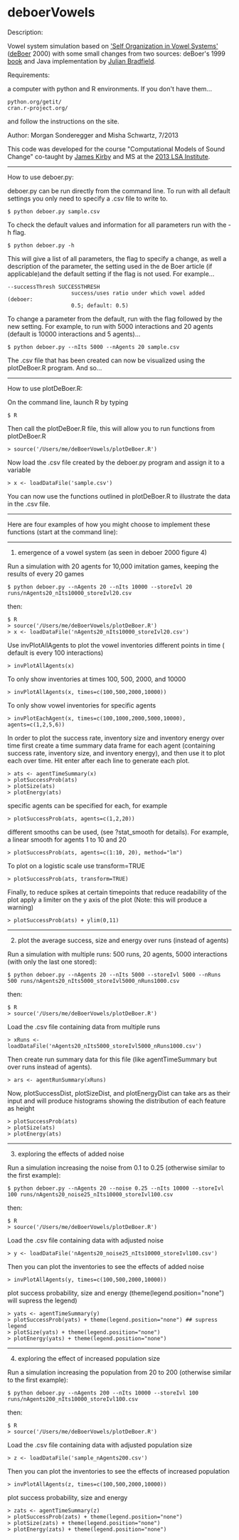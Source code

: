 deboerVowels
============

Description: 

Vowel system simulation based on ['Self Organization in Vowel Systems'](http://ai.vub.ac.be/~bart/papers/deBoerJOP2000.pdf) ([deBoer](http://www.uva.nl/over-de-uva/organisatie/medewerkers/content/b/o/b.g.deboer/b.g.de-boer.html) 2000)
with some small changes from two sources: deBoer's 1999 [book](http://ukcatalogue.oup.com/product/9780198299653.do)
and Java implementation by [Julian Bradfield](http://homepages.inf.ed.ac.uk/jcb/).

Requirements: 

a computer with python and R environments. If you don't have them...

	python.org/getit/
	cran.r-project.org/

and follow the instructions on the site.


Author:  Morgan Sonderegger and Misha Schwartz, 7/2013

This code was developed for the course "Computational Models of Sound Change" co-taught by [James Kirby](http://www.lel.ed.ac.uk/~jkirby/) and MS at the [2013 LSA Institute](http://lsa2013.lsa.umich.edu/).

---------------------------------------------------------------------------------------

How to use deboer.py:

deboer.py can be run directly from the command line. 
To run with all default settings you only need to specify a .csv file to write to.

	$ python deboer.py sample.csv

To check the default values and information for all parameters run with the -h flag.

	$ python deboer.py -h

This will give a list of all parameters, the flag to specify a change, as well a 
description of the parameter, the setting used in the de Boer article (if applicable)and the default setting if the flag is not used. For example...

	--successThresh SUCCESSTHRESH
                        success/uses ratio under which vowel added (deboer:
                        0.5; default: 0.5)

To change a parameter from the default, run with the flag followed by the new
setting. For example, to run with 5000 interactions and 20 agents (default is 10000
interactions and 5 agents)...

	$ python deboer.py --nIts 5000 --nAgents 20 sample.csv

The .csv file that has been created can now be visualized using the plotDeBoer.R 
program. And so...

---------------------------------------------------------------------------------------

How to use plotDeBoer.R:

On the command line, launch R by typing 

	$ R

Then call the plotDeBoer.R file, this will allow you to run functions from 
plotDeBoer.R  

	> source('/Users/me/deBoerVowels/plotDeBoer.R')

Now load the .csv file created by the deboer.py program and assign it to a variable

	> x <- loadDataFile('sample.csv')

You can now use the functions outlined in plotDeBoer.R to illustrate the data 
in the .csv file.  

------------------------------

Here are four examples of how you might choose to implement 
these functions (start at the command line):

------------------------------

1. emergence of a vowel system (as seen in deboer 2000 figure 4)

Run a simulation with 20 agents for 10,000 imitation games, keeping the results of every 20 games

	$ python deboer.py --nAgents 20 --nIts 10000 --storeIvl 20 runs/nAgents20_nIts10000_storeIvl20.csv

then:

	$ R
	> source('/Users/me/deBoerVowels/plotDeBoer.R')
	> x <- loadDataFile('nAgents20_nIts10000_storeIvl20.csv')

Use invPlotAllAgents to plot the vowel inventories different points in time (
default is every 100 interactions)
	
	> invPlotAllAgents(x)

To only show inventories at times 100, 500, 2000, and 10000

	> invPlotAllAgents(x, times=c(100,500,2000,10000))

To only show vowel inventories for specific agents

	> invPlotEachAgent(x, times=c(100,1000,2000,5000,10000), agents=c(1,2,5,6))

In order to plot the success rate, inventory size and inventory energy over time
first create a time summary data frame for each agent (containing success rate, 
inventory size, and inventory energy), and then use it to plot each over time. 
Hit enter after each line to generate each plot.

	> ats <- agentTimeSummary(x)
	> plotSuccessProb(ats)
	> plotSize(ats)
	> plotEnergy(ats)

specific agents can be specified for each, for example

	> plotSuccessProb(ats, agents=c(1,2,20))

different smooths can be used, (see ?stat_smooth for details). For example, a linear 
smooth for agents 1 to 10 and 20

	> plotSuccessProb(ats, agents=c(1:10, 20), method="lm") 

To plot on a logistic scale use transform=TRUE

	> plotSuccessProb(ats, transform=TRUE)

Finally, to reduce spikes at certain timepoints that reduce readability of the plot
apply a limiter on the y axis of the plot (Note: this will produce a warning)

	> plotSuccessProb(ats) + ylim(0,11)

------------------------------

2. plot the average success, size and energy over runs (instead of agents)

Run a simulation with multiple runs: 500 runs, 20 agents, 5000 interactions (with only 
the last one stored): 

	$ python deboer.py --nAgents 20 --nIts 5000 --storeIvl 5000 --nRuns 500 runs/nAgents20_nIts5000_storeIvl5000_nRuns1000.csv

then:

	$ R
	> source('/Users/me/deBoerVowels/plotDeBoer.R')
	
Load the .csv file containing data from multiple runs 

	> xRuns <- loadDataFile('nAgents20_nIts5000_storeIvl5000_nRuns1000.csv')

Then create run summary data for this file (like agentTimeSummary but over runs
instead of agents).

	> ars <- agentRunSummary(xRuns)

Now, plotSuccessDist, plotSizeDist, and plotEnergyDist can take ars as their 
input and will produce histograms showing the distribution of each feature as
height

	> plotSuccessProb(ats)
	> plotSize(ats)
	> plotEnergy(ats)

-------------------------------

3. exploring the effects of added noise

Run a simulation increasing the noise from 0.1 to 0.25 (otherwise similar to the first
example):

	$ python deboer.py --nAgents 20 --noise 0.25 --nIts 10000 --storeIvl 100 runs/nAgents20_noise25_nIts10000_storeIvl100.csv

then:

	$ R
	> source('/Users/me/deBoerVowels/plotDeBoer.R')	

Load the .csv file containing data with adjusted noise

	> y <- loadDataFile('nAgents20_noise25_nIts10000_storeIvl100.csv')

Then you can plot the inventories to see the effects of added noise

	> invPlotAllAgents(y, times=c(100,500,2000,10000))

plot success probability, size and energy (theme(legend.position="none") will 
supress the legend)

	> yats <- agentTimeSummary(y)
	> plotSuccessProb(yats) + theme(legend.position="none") ## supress legend
	> plotSize(yats) + theme(legend.position="none") 
	> plotEnergy(yats) + theme(legend.position="none")

-------------------------------

4. exploring the effect of increased population size

Run a simulation increasing the population from 20 to 200 (otherwise similar to the first
example):

	$ python deboer.py --nAgents 200 --nIts 10000 --storeIvl 100 runs/nAgents200_nIts10000_storeIvl100.csv

then:

	$ R
	> source('/Users/me/deBoerVowels/plotDeBoer.R')	

Load the .csv file containing data with adjusted population size

	> z <- loadDataFile('sample_nAgents200.csv')

Then you can plot the inventories to see the effects of increased population

	> invPlotAllAgents(z, times=c(100,500,2000,10000))

plot success probability, size and energy 

	> zats <- agentTimeSummary(z) 
	> plotSuccessProb(zats) + theme(legend.position="none")
	> plotSize(zats) + theme(legend.position="none") 
	> plotEnergy(zats) + theme(legend.position="none")

	

